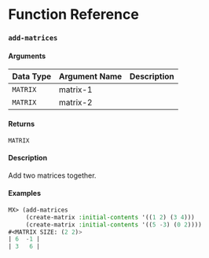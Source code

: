 # Function Reference

### `add-matrices`

#### Arguments
Data Type | Argument Name | Description
--------- | ------------- | -----------
`MATRIX` | matrix-1
`MATRIX` | matrix-2

#### Returns
`MATRIX`

#### Description
Add two matrices together.

#### Examples
```lisp
MX> (add-matrices
     (create-matrix :initial-contents '((1 2) (3 4)))
     (create-matrix :initial-contents '((5 -3) (0 2))))
#<MATRIX SIZE: (2 2)>
| 6  -1 |
| 3   6 |
```

	